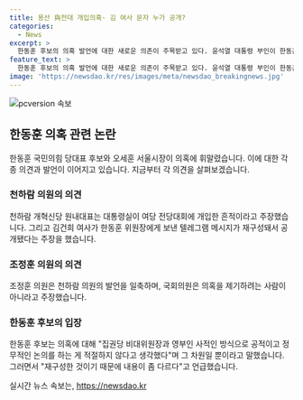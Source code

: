 ```yaml
---
title: 용산 與전대 개입의혹· 김 여사 문자 누가 공개?
categories:
  - News
excerpt: >
  한동훈 후보의 의혹 발언에 대한 새로운 의존이 주목받고 있다. 윤석열 대통령 부인이 한동훈에게 보낸 문자를 무시한 의혹에 대해 천하람 의원은 대통령실의 개입을 언급하며 주장했고, 조정훈 의원은 의혹을 일축했다. 또한, 한동훈 후보는 의혹에 대해 의아해하며 내용이 좀 다르다고 말했지만, 구체적인 내용은 언급하지 않았다. 이에 대한 각종 추측과 소문이 확산되고 있으며, 정치권과 언론사의 뜨거운 관심을 모았다.
feature_text: >
  한동훈 후보의 의혹 발언에 대한 새로운 의존이 주목받고 있다. 윤석열 대통령 부인이 한동훈에게 보낸 문자를 무시한 의혹에 대해 천하람 의원은 대통령실의 개입을 언급하며 주장했고, 조정훈 의원은 의혹을 일축했다. 또한, 한동훈 후보는 의혹에 대해 의아해하며 내용이 좀 다르다고 말했지만, 구체적인 내용은 언급하지 않았다. 이에 대한 각종 추측과 소문이 확산되고 있으며, 정치권과 언론사의 뜨거운 관심을 모았다.
image: 'https://newsdao.kr/res/images/meta/newsdao_breakingnews.jpg'
---
```


<p><img src="https://newsdao.kr/res/images/meta/newsdao_breakingnews.jpg" alt="pcversion 속보" /></p>

<h2 data-ke-size="size26">한동훈 의혹 관련 논란</h2>

<p data-ke-size="size16">한동훈 국민의힘 당대표 후보와 오세훈 서울시장이 의혹에 휘말렸습니다. 이에 대한 각종 의견과 발언이 이어지고 있습니다. 지금부터 각 의견을 살펴보겠습니다.</p>

<h3>천하람 의원의 의견</h3>

<p data-ke-size="size16">천하람 개혁신당 원내대표는 대통령실이 여당 전당대회에 개입한 흔적이라고 주장했습니다. 그리고 김건희 여사가 한동훈 위원장에게 보낸 텔레그램 메시지가 재구성돼서 공개됐다는 주장을 했습니다.</p>

<h3>조정훈 의원의 의견</h3>

<p data-ke-size="size16">조정훈 의원은 천하람 의원의 발언을 일축하며, 국회의원은 의혹을 제기하려는 사람이 아니라고 주장했습니다.</p>

<h3>한동훈 후보의 입장</h3>

<p data-ke-size="size16">한동훈 후보는 의혹에 대해 "집권당 비대위원장과 영부인 사적인 방식으로 공적이고 정무적인 논의를 하는 게 적절하지 않다고 생각했다"며 그 차원일 뿐이라고 말했습니다. 그러면서 "재구성한 것이기 때문에 내용이 좀 다르다"고 언급했습니다.</p>
실시간 뉴스 속보는, <a href="https://newsdao.kr" rel="dofollow">https://newsdao.kr</a>


